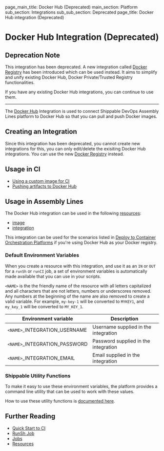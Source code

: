 page_main_title: Docker Hub (Deprecated)
main_section: Platform
sub_section: Integrations
sub_sub_section: Deprecated
page_title: Docker Hub integration (Deprecated)

# Docker Hub Integration (Deprecated)

## Deprecation Note
This integration has been deprecated. A new integration called [Docker Registry](/platform/integration/dockerRegistryLogin) has been introduced which can be used instead. It aims to simplify and unify existing Docker Hub, Docker Private/Trusted Registry functionalities.

If you have any existing Docker Hub integrations, you can continue to use them.

---

The [Docker Hub](https://hub.docker.com/) Integration is used to connect Shippable DevOps Assembly Lines platform to Docker Hub so that you can pull and push Docker images.

## Creating an Integration

Since this integration has been deprecated, you cannot create new integrations for this, you can only edit/delete the exisiting Docker Hub integrations. You can use the new [Docker Registry](/platform/integration/dockerRegistryLogin) instead.

## Usage in CI

* [Using a custom image for CI](/ci/custom-docker-image/)
* [Pushing artifacts to Docker Hub](/ci/push-docker-hub/)

## Usage in Assembly Lines

The Docker Hub integration can be used in the following [resources](/platform/workflow/resource/overview/):

* [image](/platform/workflow/resource/image)
* [integration](/platform/workflow/resource/integration)

This integration can be used for the scenarios listed in [Deploy to Container Orchestration Platforms](/deploy/deploy-docker-overview/) if you're using Docker Hub as your Docker registry.

### Default Environment Variables
When you create a resource with this integration, and use it as an `IN` or `OUT` for a `runSh` or `runCI` job, a set of environment variables is automatically made available that you can use in your scripts.

`<NAME>` is the the friendly name of the resource with all letters capitalized and all characters that are not letters, numbers or underscores removed. Any numbers at the beginning of the name are also removed to create a valid variable. For example, `my-key-1` will be converted to `MYKEY1`, and `my_key_1` will be converted to `MY_KEY_1`.

| Environment variable						| Description                         |
| ------------- 								|------------------------------------ |
| `<NAME>`\_INTEGRATION\_USERNAME   		| Username supplied in the integration |
| `<NAME>`\_INTEGRATION\_PASSWORD			| Password supplied in the integration |
| `<NAME>`\_INTEGRATION\_EMAIL			| Email supplied in the integration |

### Shippable Utility Functions
To make it easy to use these environment variables, the platform provides a command line utility that can be used to work with these values.

How to use these utility functions is [documented here](/platform/tutorial/workflow/using-shipctl).

## Further Reading
* [Quick Start to CI](/getting-started/ci-sample)
* [RunSh Job](/platform/workflow/job/runsh)
* [Jobs](/platform/workflow/job/overview)
* [Resources](/platform/workflow/resource/overview)
